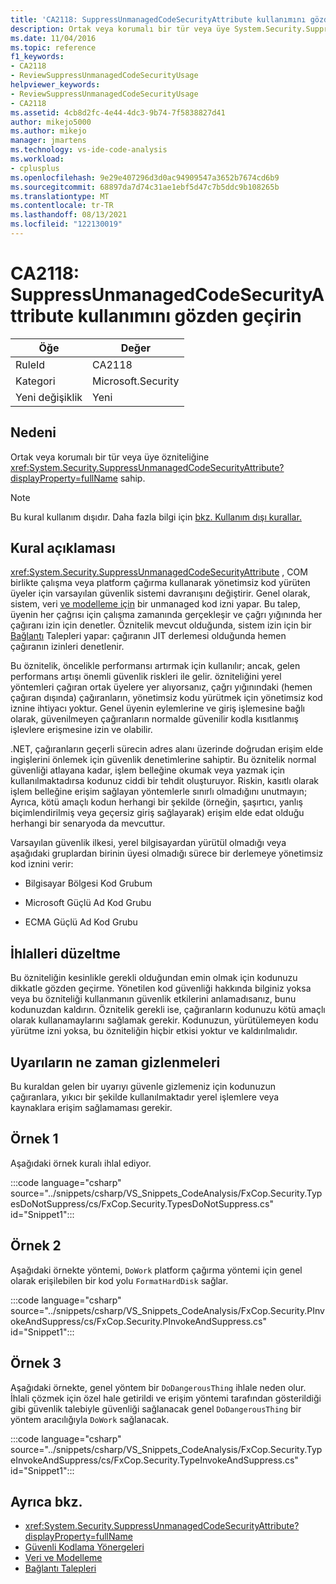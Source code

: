 ```yaml
---
title: 'CA2118: SuppressUnmanagedCodeSecurityAttribute kullanımını gözden geçirin'
description: Ortak veya korumalı bir tür veya üye System.Security.SuppressUnmanagedCodeSecurityAttribute özniteliğine sahiptir.
ms.date: 11/04/2016
ms.topic: reference
f1_keywords:
- CA2118
- ReviewSuppressUnmanagedCodeSecurityUsage
helpviewer_keywords:
- ReviewSuppressUnmanagedCodeSecurityUsage
- CA2118
ms.assetid: 4cb8d2fc-4e44-4dc3-9b74-7f5838827d41
author: mikejo5000
ms.author: mikejo
manager: jmartens
ms.technology: vs-ide-code-analysis
ms.workload:
- cplusplus
ms.openlocfilehash: 9e29e407296d3d0ac94909547a3652b7674cd6b9
ms.sourcegitcommit: 68897da7d74c31ae1ebf5d47c7b5ddc9b108265b
ms.translationtype: MT
ms.contentlocale: tr-TR
ms.lasthandoff: 08/13/2021
ms.locfileid: "122130019"
---
```

# <a name="ca2118-review-suppressunmanagedcodesecurityattribute-usage"></a>CA2118: SuppressUnmanagedCodeSecurityAttribute kullanımını gözden geçirin

|Öğe|Değer|
|-|-|
|RuleId|CA2118|
|Kategori|Microsoft.Security|
|Yeni değişiklik|Yeni|

## <a name="cause"></a>Nedeni
Ortak veya korumalı bir tür veya üye özniteliğine <xref:System.Security.SuppressUnmanagedCodeSecurityAttribute?displayProperty=fullName> sahip.

> [!NOTE]
> Bu kural kullanım dışıdır. Daha fazla bilgi için [bkz. Kullanım dışı kurallar.](fxcop-unported-deprecated-rules.md)

## <a name="rule-description"></a>Kural açıklaması

<xref:System.Security.SuppressUnmanagedCodeSecurityAttribute> , COM birlikte çalışma veya platform çağırma kullanarak yönetimsiz kod yürüten üyeler için varsayılan güvenlik sistemi davranışını değiştirir. Genel olarak, sistem, veri [ve modelleme için](/dotnet/framework/data/index) bir unmanaged kod izni yapar. Bu talep, üyenin her çağrısı için çalışma zamanında gerçekleşir ve çağrı yığınında her çağıranı izin için denetler. Öznitelik mevcut olduğunda, sistem izin için bir [Bağlantı](/dotnet/framework/misc/link-demands) Talepleri yapar: çağıranın JIT derlemesi olduğunda hemen çağıranın izinleri denetlenir.

Bu öznitelik, öncelikle performansı artırmak için kullanılır; ancak, gelen performans artışı önemli güvenlik riskleri ile gelir. özniteliğini yerel yöntemleri çağıran ortak üyelere yer alıyorsanız, çağrı yığınındaki (hemen çağıran dışında) çağıranların, yönetimsiz kodu yürütmek için yönetimsiz kod iznine ihtiyacı yoktur. Genel üyenin eylemlerine ve giriş işlemesine bağlı olarak, güvenilmeyen çağıranların normalde güvenilir kodla kısıtlanmış işlevlere erişmesine izin ve olabilir.

.NET, çağıranların geçerli sürecin adres alanı üzerinde doğrudan erişim elde ingişlerini önlemek için güvenlik denetimlerine sahiptir. Bu öznitelik normal güvenliği atlayana kadar, işlem belleğine okumak veya yazmak için kullanılmaktadırsa kodunuz ciddi bir tehdit oluşturuyor. Riskin, kasıtlı olarak işlem belleğine erişim sağlayan yöntemlerle sınırlı olmadığını unutmayın; Ayrıca, kötü amaçlı kodun herhangi bir şekilde (örneğin, şaşırtıcı, yanlış biçimlendirilmiş veya geçersiz giriş sağlayarak) erişim elde edat olduğu herhangi bir senaryoda da mevcuttur.

Varsayılan güvenlik ilkesi, yerel bilgisayardan yürütül olmadığı veya aşağıdaki gruplardan birinin üyesi olmadığı sürece bir derlemeye yönetimsiz kod iznini verir:

- Bilgisayar Bölgesi Kod Grubum

- Microsoft Güçlü Ad Kod Grubu

- ECMA Güçlü Ad Kod Grubu

## <a name="how-to-fix-violations"></a>İhlalleri düzeltme

Bu özniteliğin kesinlikle gerekli olduğundan emin olmak için kodunuzu dikkatle gözden geçirme. Yönetilen kod güvenliği hakkında bilginiz yoksa veya bu özniteliği kullanmanın güvenlik etkilerini anlamadısanız, bunu kodunuzdan kaldırın. Öznitelik gerekli ise, çağıranların kodunuzu kötü amaçlı olarak kullanamaylarını sağlamak gerekir. Kodunuzun, yürütülemeyen kodu yürütme izni yoksa, bu özniteliğin hiçbir etkisi yoktur ve kaldırılmalıdır.

## <a name="when-to-suppress-warnings"></a>Uyarıların ne zaman gizlenmeleri

Bu kuraldan gelen bir uyarıyı güvenle gizlemeniz için kodunuzun çağıranlara, yıkıcı bir şekilde kullanılmaktadır yerel işlemlere veya kaynaklara erişim sağlamaması gerekir.

## <a name="example-1"></a>Örnek 1

Aşağıdaki örnek kuralı ihlal ediyor.

:::code language="csharp" source="../snippets/csharp/VS_Snippets_CodeAnalysis/FxCop.Security.TypesDoNotSuppress/cs/FxCop.Security.TypesDoNotSuppress.cs" id="Snippet1":::

## <a name="example-2"></a>Örnek 2

Aşağıdaki örnekte yöntemi, `DoWork` platform çağırma yöntemi için genel olarak erişilebilen bir kod yolu `FormatHardDisk` sağlar.

:::code language="csharp" source="../snippets/csharp/VS_Snippets_CodeAnalysis/FxCop.Security.PInvokeAndSuppress/cs/FxCop.Security.PInvokeAndSuppress.cs" id="Snippet1":::

## <a name="example-3"></a>Örnek 3

Aşağıdaki örnekte, genel yöntem bir `DoDangerousThing` ihlale neden olur. İhlali çözmek için özel hale getirildi ve erişim yöntemi tarafından gösterildiği gibi güvenlik talebiyle güvenliği sağlanacak genel `DoDangerousThing` bir yöntem aracılığıyla `DoWork` sağlanacak.

:::code language="csharp" source="../snippets/csharp/VS_Snippets_CodeAnalysis/FxCop.Security.TypeInvokeAndSuppress/cs/FxCop.Security.TypeInvokeAndSuppress.cs" id="Snippet1":::

## <a name="see-also"></a>Ayrıca bkz.

- <xref:System.Security.SuppressUnmanagedCodeSecurityAttribute?displayProperty=fullName>
- [Güvenli Kodlama Yönergeleri](/dotnet/standard/security/secure-coding-guidelines)
- [Veri ve Modelleme](/dotnet/framework/data/index)
- [Bağlantı Talepleri](/dotnet/framework/misc/link-demands)
